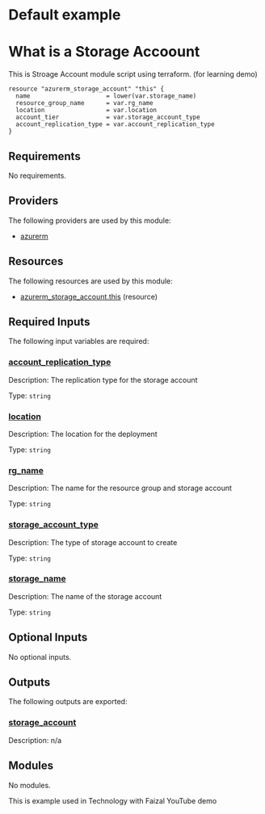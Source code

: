 <!-- BEGIN_TF_DOCS -->
# Default example

# What is a Storage Accoount

This is Stroage Account module script using terraform. (for learning demo)

```hcl
resource "azurerm_storage_account" "this" {
  name                     = lower(var.storage_name)
  resource_group_name      = var.rg_name
  location                 = var.location
  account_tier             = var.storage_account_type
  account_replication_type = var.account_replication_type
}
```

<!-- markdownlint-disable MD033 -->
## Requirements

No requirements.

## Providers

The following providers are used by this module:

- <a name="provider_azurerm"></a> [azurerm](#provider\_azurerm)

## Resources

The following resources are used by this module:

- [azurerm_storage_account.this](https://registry.terraform.io/providers/hashicorp/azurerm/latest/docs/resources/storage_account) (resource)

<!-- markdownlint-disable MD013 -->
## Required Inputs

The following input variables are required:

### <a name="input_account_replication_type"></a> [account\_replication\_type](#input\_account\_replication\_type)

Description: The replication type for the storage account

Type: `string`

### <a name="input_location"></a> [location](#input\_location)

Description: The location for the deployment

Type: `string`

### <a name="input_rg_name"></a> [rg\_name](#input\_rg\_name)

Description: The name for the resource group and storage account

Type: `string`

### <a name="input_storage_account_type"></a> [storage\_account\_type](#input\_storage\_account\_type)

Description: The type of storage account to create

Type: `string`

### <a name="input_storage_name"></a> [storage\_name](#input\_storage\_name)

Description: The name of the storage account

Type: `string`

## Optional Inputs

No optional inputs.

## Outputs

The following outputs are exported:

### <a name="output_storage_account"></a> [storage\_account](#output\_storage\_account)

Description: n/a

## Modules

No modules.


This is example used in Technology with Faizal YouTube demo
<!-- END_TF_DOCS -->